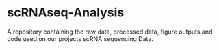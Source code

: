 # scRNAseq-Analysis
A repository containing the raw data, processed data, figure outputs and code used on our projects scRNA sequencing Data. 
